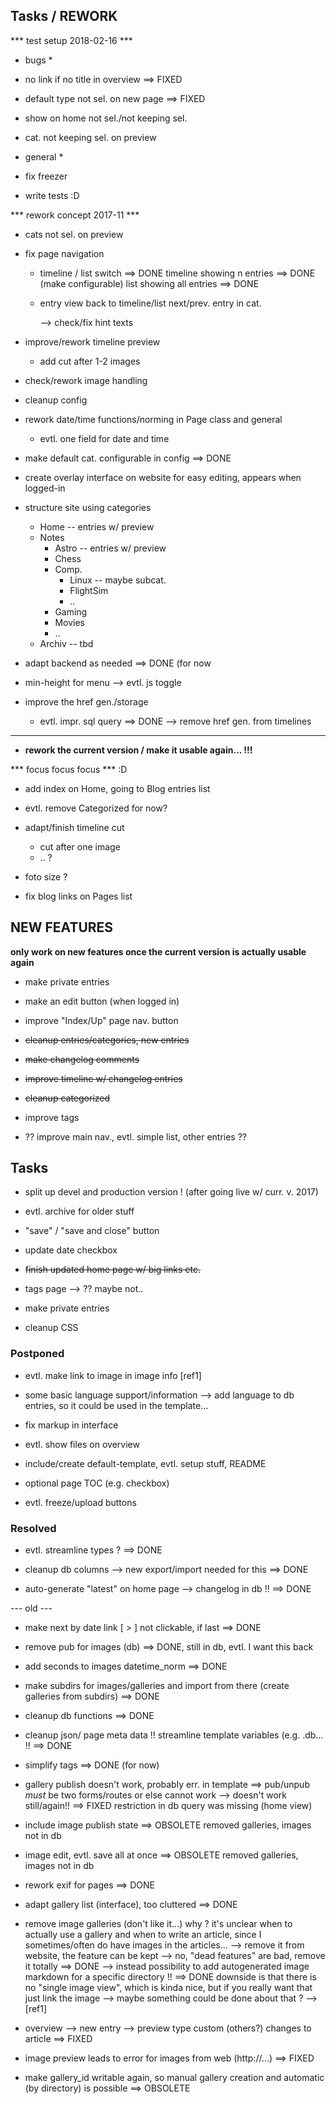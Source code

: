 ## Tasks / REWORK


*** test setup 2018-02-16 ***

* bugs *

- no link if no title in overview
    ==> FIXED

- default type not sel. on new page
    ==> FIXED

- show on home not sel./not keeping sel.

- cat. not keeping sel. on preview


* general *

- fix freezer

- write tests :D


*** rework concept 2017-11 ***

- cats not sel. on preview

- fix page navigation
  - timeline / list switch
      ==> DONE
      timeline showing n entries
        ==> DONE (make configurable)
      list showing all entries
        ==> DONE
  - entry view
      back to timeline/list
      next/prev. entry in cat.

    --> check/fix hint texts

- improve/rework timeline preview
  - add cut after 1-2 images

- check/rework image handling

- cleanup config

- rework date/time functions/norming in Page class and general
  - evtl. one field for date and time

- make default cat. configurable in config
    ==> DONE

- create overlay interface on website for easy editing,
  appears when logged-in

- structure site using categories

  - Home    -- entries w/ preview
  - Notes
    - Astro     -- entries w/ preview
    - Chess
    - Comp.
      - Linux       -- maybe subcat.
      - FlightSim
      - ..
    - Gaming
    - Movies
    - ..
  - Archiv  -- tbd

- adapt backend as needed
    ==> DONE (for now

- min-height for menu --> evtl. js toggle

- improve the href gen./storage
  - evtl. impr. sql query ==> DONE
    --> remove href gen. from timelines


---

- __rework the current version / make it usable again... !!!__

*** focus focus focus *** :D


- add index on Home, going to Blog entries list

- evtl. remove Categorized for now?

- adapt/finish timeline cut
  - cut after one image
  - .. ?

- foto size ?

- fix blog links on Pages list




## NEW FEATURES

__only work on new features once the current version is actually usable again__

- make private entries

- make an edit button (when logged in)

- improve "Index/Up" page nav. button



- ~~cleanup entries/categories, new entries~~

- ~~make changelog comments~~

- ~~improve timeline w/ changelog entries~~

- ~~cleanup categorized~~

- improve tags

- ?? improve main nav., evtl. simple list, other entries ??


## Tasks

- split up devel and production version ! (after going live w/ curr. v. 2017)

- evtl. archive for older stuff

- "save" / "save and close" button

- update date checkbox

- ~~finish updated home page w/ big links etc.~~

- tags page --> ?? maybe not..

- make private entries

- cleanup CSS


### Postponed

- evtl. make link to image in image info [ref1]

- some basic language support/information
  --> add language to db entries,
      so it could be used in the template...

- fix markup in interface

- evtl. show files on overview

- include/create default-template, evtl. setup stuff, README

- optional page TOC (e.g. checkbox)

- evtl. freeze/upload buttons


### Resolved

- evtl. streamline types ?
    ==> DONE

- cleanup db columns
  --> new export/import needed for this
    ==> DONE

- auto-generate "latest" on home page
  --> changelog in db !!
    ==> DONE


--- old ---

- make next by date link [ > ] not clickable, if last
    ==> DONE

- remove pub for images (db)
    ==> DONE, still in db, evtl. I want this back

- add seconds to images datetime_norm
    ==> DONE

- make subdirs for images/galleries and import from there
  (create galleries from subdirs)
    ==> DONE

- cleanup db functions
    ==> DONE

- cleanup json/ page meta data !!
  streamline template variables (e.g. .db... !!
    ==> DONE

- simplify tags
    ==> DONE (for now)

- gallery publish doesn't work, probably err. in template
    ==> pub/unpub _must_ be two forms/routes or else cannot work
    --> doesn't work still/again!!
    ==> FIXED restriction in db query was missing (home view)

- include image publish state
    ==> OBSOLETE removed galleries, images not in db

- image edit, evtl. save all at once
    ==> OBSOLETE removed galleries, images not in db

- rework exif for pages
    ==> DONE

- adapt gallery list (interface), too cluttered
    ==> DONE

- remove image galleries (don't like it...)
  why ?
  it's unclear when to actually use a gallery and when to write
  an article, since I sometimes/often do have images in the articles...
    --> remove it from website, the feature can be kept
    --> no, "dead features" are bad, remove it totally
    ==> DONE
    --> instead possibility to add autogenerated image markdown for a
        specific directory !!
    ==> DONE
        downside is that there is no "single image view", which is kinda nice,
        but if you really want that just link the image
    --> maybe something could be done about that ?
        --> [ref1]

- overview --> new entry --> preview
  type custom (others?) changes to article
    ==> FIXED

- image preview leads to error for images from web (http://...)
    ==> FIXED

- make gallery_id writable again,
  so manual gallery creation and automatic (by directory) is possible
    ==> OBSOLETE
